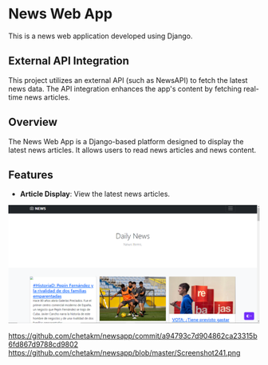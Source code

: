 <h1>News Web App</h1>

<p>This is a news web application developed using Django.</p>

## External API Integration

This project utilizes an external API (such as NewsAPI) to fetch the latest news data. The API integration enhances the app's content by fetching real-time news articles.

## Overview

The News Web App is a Django-based platform designed to display the latest news articles. It allows users to read news articles and news content.

## Features

- **Article Display**: View the latest news articles.

![Image Alt Text](https://github.com/chetakm/newsapp/blob/master/Screenshot241.png)


https://github.com/chetakm/newsapp/commit/a94793c7d904862ca23315b6fd867d9788cd9802
https://github.com/chetakm/newsapp/blob/master/Screenshot241.png
